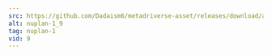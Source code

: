 ```yaml
---
src: https://github.com/Dadaism6/metadriverse-asset/releases/download/assetsv1.0.2/nuplan-1_9.mp4
alt: nuplan-1_9
tag: nuplan-1
vid: 9
---
```

